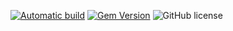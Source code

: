 [![Automatic build](https://github.com/blacksheep-git/blacksheep-git.github.io/actions/workflows/pages-deploy.yml/badge.svg)](https://github.com/blacksheep-git/blacksheep-git.github.io/actions/workflows/pages-deploy.yml)
[![Gem Version](https://img.shields.io/gem/v/jekyll-theme-chirpy)](https://rubygems.org/gems/jekyll-theme-chirpy) ![GitHub license](https://img.shields.io/github/license/cotes2020/chirpy-starter.svg?color=blue)
